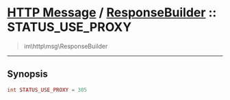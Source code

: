 # [HTTP Message](http.md) / [ResponseBuilder](http-ResponseBuilder.md) :: STATUS_USE_PROXY
 > im\http\msg\ResponseBuilder
____

## Synopsis
```php
int STATUS_USE_PROXY = 305
```
